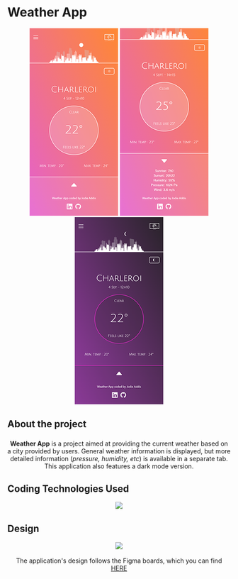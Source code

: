 # Weather App

<center>

![Weather App : mobile version](/src/assets/image/readme/LightMode.png)
![Weather App : details](/src/assets/image/readme/Details.png)
![Weather App : dark mode version](/src/assets/image/readme/DarkMode.png)

</center>

## About the project

###

<center>

**Weather App** is a project aimed at providing the current weather based on a city provided by users. General weather information is displayed, but more detailed information (_pressure, humidity, etc_) is available in a separate tab. This application also features a dark mode version.

</center>

## Coding Technologies Used

<center>

 <!-- <img src="https://img.shields.io/badge/HTML5-E34F26?style=for-the-badge&logo=html5&logoColor=white" alt="html"/>
 <img src="https://img.shields.io/badge/CSS-blue?&logo=visual%20studio%20code&style=for-the-badge">
 <img src="https://img.shields.io/badge/Tailwind-white?&logo=tailwindcss&logoColor=blue&style=for-the-badge">
 <img src="https://img.shields.io/badge/React-blue?&logo=react&logoColor=white&style=for-the-badge"> -->

 <img src="https://skillicons.dev/icons?i=vite,html,css,tailwind,react"/>

</center>

## Design

<center>
<img src="https://skillicons.dev/icons?i=figma"/>

The application's design follows the Figma boards, which you can find [HERE](https://www.figma.com/file/ObI2OTZgeRp4sdphQcj6hy/Weather-App?type=design&node-id=0%3A1&mode=design&t=pP2AAdy2Vm67ZgJy-1)

</center>
